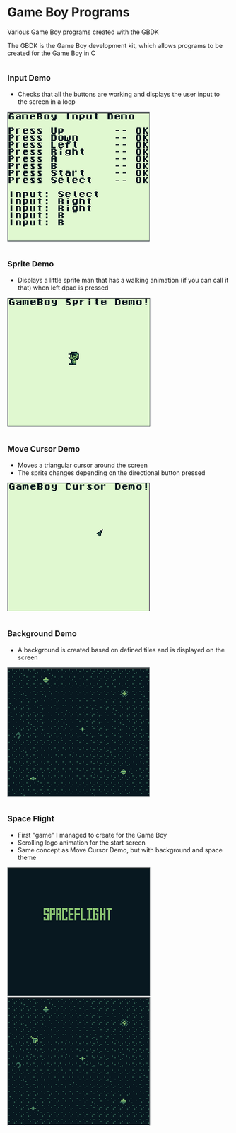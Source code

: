 # Game Boy Programs
Various Game Boy programs created with the GBDK

The GBDK is the Game Boy development kit, which allows programs to be created for the Game Boy in C

## <sub> Input Demo
 * Checks that all the buttons are working and displays the user input to the screen in a loop


![Alt Text](imgs/inputdemo.png)


## <sub> Sprite Demo
 * Displays a little sprite man that has a walking animation (if you can call it that) when left dpad is pressed
 
 
![Alt Text](imgs/spritedemo.png)


## <sub> Move Cursor Demo
 * Moves a triangular cursor around the screen
 * The sprite changes depending on the directional button pressed


![Alt Text](imgs/cursordemo.png)

 
## <sub> Background Demo
 * A background is created based on defined tiles and is displayed on the screen
 
 
![Alt Text](imgs/bkgdemo.png)
 
 
## <sub> Space Flight
 * First "game" I managed to create for the Game Boy
 * Scrolling logo animation for the start screen
 * Same concept as Move Cursor Demo, but with background and space theme


![Alt Text](imgs/spaceflight1.png) ![Alt Text](imgs/spaceflight2.png)
